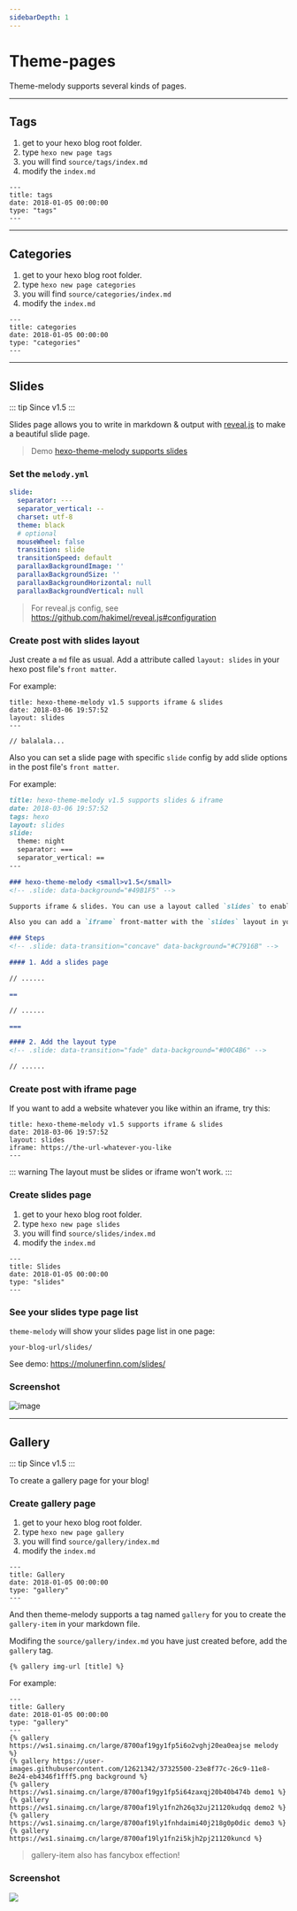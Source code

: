 ```yaml
---
sidebarDepth: 1
---
```


# Theme-pages

Theme-melody supports several kinds of pages.

------

## Tags

1. get to your hexo blog root folder.
2. type `hexo new page tags`
3. you will find `source/tags/index.md`
4. modify the `index.md`

```
---
title: tags
date: 2018-01-05 00:00:00
type: "tags"
---
```

---

## Categories

1. get to your hexo blog root folder.
2. type `hexo new page categories`
3. you will find `source/categories/index.md`
4. modify the `index.md`

```
---
title: categories
date: 2018-01-05 00:00:00
type: "categories"
---
```

---

## Slides

::: tip
Since v1.5
:::

Slides page allows you to write in markdown & output with [reveal.js](https://github.com/hakimel/reveal.js/) to make a beautiful slide page.

> Demo [hexo-theme-melody supports slides](https://molunerfinn.com/slide-support/) 

<iframe-demo url="https://molunerfinn.com/slide-support/" />

### Set the `melody.yml`

```yaml
slide:
  separator: ---
  separator_vertical: --
  charset: utf-8
  theme: black
  # optional
  mouseWheel: false
  transition: slide
  transitionSpeed: default
  parallaxBackgroundImage: ''
  parallaxBackgroundSize: ''
  parallaxBackgroundHorizontal: null
  parallaxBackgroundVertical: null
```

> For reveal.js config, see https://github.com/hakimel/reveal.js#configuration

### Create post with slides layout

Just create a `md` file as usual. Add a attribute called `layout: slides` in your hexo post file's `front matter`.

For example:

```
title: hexo-theme-melody v1.5 supports iframe & slides
date: 2018-03-06 19:57:52
layout: slides
---

// balalala...

```

Also you can set a slide page with specific `slide` config by add slide options in the post file's `front matter`.

For example:

```markdown
title: hexo-theme-melody v1.5 supports slides & iframe
date: 2018-03-06 19:57:52
tags: hexo
layout: slides
slide:
  theme: night
  separator: ===
  separator_vertical: ==
---

### hexo-theme-melody <small>v1.5</small>
<!-- .slide: data-background="#49B1F5" -->

Supports iframe & slides. You can use a layout called `slides` to enabled the slides layout.

Also you can add a `iframe` front-matter with the `slides` layout in your `md` file to enable the iframe page.

### Steps
<!-- .slide: data-transition="concave" data-background="#C7916B" -->

#### 1. Add a slides page

// ......

==

// ......

===

#### 2. Add the layout type
<!-- .slide: data-transition="fade" data-background="#00C4B6" -->

// ......

```

### Create post with iframe page

If you want to add a website whatever you like within an iframe, try this:

```
title: hexo-theme-melody v1.5 supports iframe & slides
date: 2018-03-06 19:57:52
layout: slides
iframe: https://the-url-whatever-you-like
---
```

::: warning
The layout must be slides or iframe won't work.
:::

### Create slides page

1. get to your hexo blog root folder.
2. type `hexo new page slides`
3. you will find `source/slides/index.md`
4. modify the `index.md`

```
---
title: Slides 
date: 2018-01-05 00:00:00
type: "slides"
---
```

### See your slides type page list

`theme-melody` will show your slides page list in one page:

`your-blog-url/slides/`

See demo: https://molunerfinn.com/slides/

### Screenshot

![image](https://user-images.githubusercontent.com/12621342/37324543-e38ee596-26c4-11e8-984b-995a3d327be7.png)

---

## Gallery

::: tip
Since v1.5
:::

To create a gallery page for your blog!

### Create gallery page

1. get to your hexo blog root folder.
2. type `hexo new page gallery`
3. you will find `source/gallery/index.md`
4. modify the `index.md`

```
---
title: Gallery 
date: 2018-01-05 00:00:00
type: "gallery"
---
```

And then theme-melody supports a tag named `gallery` for you to create the `gallery-item` in your markdown file.

Modifing the `source/gallery/index.md` you have just created before, add the `gallery` tag. 

`{% gallery img-url [title] %}`

For example:

```
---
title: Gallery 
date: 2018-01-05 00:00:00
type: "gallery"
---
{% gallery https://ws1.sinaimg.cn/large/8700af19gy1fp5i6o2vghj20ea0eajse melody %}
{% gallery https://user-images.githubusercontent.com/12621342/37325500-23e8f77c-26c9-11e8-8e24-eb4346f1fff5.png background %}
{% gallery https://ws1.sinaimg.cn/large/8700af19gy1fp5i64zaxqj20b40b474b demo1 %}
{% gallery https://ws1.sinaimg.cn/large/8700af19ly1fn2h26q32uj21120kudqq demo2 %}
{% gallery https://ws1.sinaimg.cn/large/8700af19ly1fnhdaimi40j218g0p0dic demo3 %}
{% gallery https://ws1.sinaimg.cn/large/8700af19ly1fn2i5kjh2pj21120kuncd %}
```

> gallery-item also has fancybox effection!

### Screenshot

![](https://user-images.githubusercontent.com/12621342/37325837-7961f112-26ca-11e8-871e-5f7b6ec1dbdc.png)


